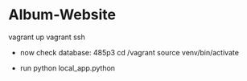 # Album-Website

vagrant up
vagrant ssh

- now check database: 485p3
cd /vagrant
source venv/bin/activate

- run
python local_app.python

